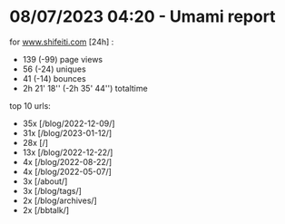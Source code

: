 # 08/07/2023 04:20 - Umami report
for www.shifeiti.com [24h] :

 - 139 (-99) page views
 - 56 (-24) uniques
 - 41 (-14) bounces
 - 2h 21' 18'' (-2h 35' 44'') totaltime


top 10 urls:
 - 35x [/blog/2022-12-09/]
 - 31x [/blog/2023-01-12/]
 - 28x [/]
 - 13x [/blog/2022-12-22/]
 - 4x [/blog/2022-08-22/]
 - 4x [/blog/2022-05-07/]
 - 3x [/about/]
 - 3x [/blog/tags/]
 - 2x [/blog/archives/]
 - 2x [/bbtalk/]


